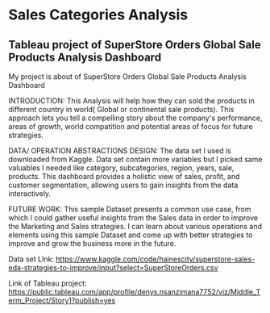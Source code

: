 # Sales Categories Analysis

  ## Tableau project of SuperStore Orders Global Sale Products Analysis Dashboard

My project is about of SuperStore Orders Global Sale Products Analysis Dashboard


INTRODUCTION: This Analysis will help how they can sold the products in different country in world( Global or continental sale products). 
This approach lets you tell a compelling story about the company's performance, areas of growth, world compatition and potential areas of focus for future strategies.

DATA/ OPERATION ABSTRACTIONS DESIGN: The data set I used is downloaded from Kaggle. Data set contain more variables but I picked same valuables I needed like category, subcategories, region, years, sale, products. 
This dashboard provides a holistic view of sales, profit, and customer segmentation, allowing users to gain insights from the data interactively.

FUTURE WORK:  This sample Dataset presents a common use case, from which I could gather useful insights from the Sales data in order to improve the Marketing and Sales strategies.
I can learn about various operations and elements using this sample Dataset and come up with better strategies to improve and grow the business more in the future.


Data set LInk: https://www.kaggle.com/code/hainescity/superstore-sales-eda-strategies-to-improve/input?select=SuperStoreOrders.csv

Link of Tableau project:
https://public.tableau.com/app/profile/denys.nsanzimana7752/viz/Middle_Term_Project/Story1?publish=yes
